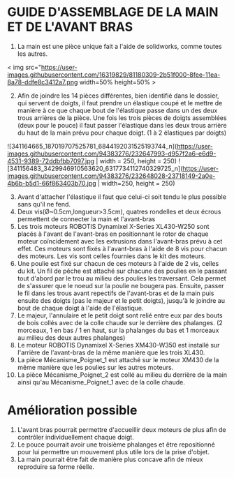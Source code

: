 
# GUIDE D'ASSEMBLAGE DE LA MAIN ET DE L'AVANT BRAS

1. La main est une pièce unique fait a l'aide de solidworks, comme toutes les autres.

< img src="https://user-images.githubusercontent.com/16319829/81180309-2b51f000-8fee-11ea-8a78-ddfe8c3412a7.png
width=50% height=50% >

2. Afin de joindre les 14 pièces différentes, bien identifié dans le dossier, qui servent de doigts, il faut prendre un élastique coupé et le mettre de manière à ce que chaque bout de l'élastique passe dans un des deux trous arrières de la pièce. Une fois les trois pièces de doigts assemblées (deux pour le pouce) il faut passer l'élastique dans les deux trous arrière du haut de la main prévu pour chaque doigt. (1 à 2 élastiques par doigts) 

![341164665_187019707525781_6844192031525193744_n](https://user-images.githubusercontent.com/94383276/232647993-d957f2a6-e6d9-4531-9389-72ddbfbb7097.jpg | width = 250, height = 250)
![341156483_3429946910563620_6317734112740329725_n](https://user-images.githubusercontent.com/94383276/232648028-23718149-2a0e-4b6b-b5d1-66f863403b70.jpg | width=250, height = 250)

3. Avant d'attacher l'élastique il faut que celui-ci soit tendu le plus possible sans qu'il ne fend.
4. Deux vis(Ø~0.5cm,longueur>3.5cm), quatres rondelles et deux écrous permettent de connecter la main et l'avant-bras
5. Les trois moteurs ROBOTIS Dynamixel X-Series XL430-W250 sont placés à l'avant de l'avant-bras en positionnant le rotor de chaque moteur coïncidement avec les extrusions dans l'avant-bras prévu à cet effet. Ces moteurs sont fixés à l'avant-bras à l'aide de 8 vis pour chacun des moteurs. Les vis sont celles fournies dans le kit des moteurs. 
6. Une poulie est fixé sur chacun de ces moteurs à l'aide de 2 vis, celles du kit. Un fil de pêche est attaché sur chacune des poulies en le passant tout d'abord par le trou au milieu des poulies les traversant. Cela permet de s'assurer que le noeud sur la poulie ne bougera pas. Ensuite, passer le fil dans les trous avant repectifs de l'avant-bras et de la main puis ensuite des doigts (pas le majeur et le petit doigts), jusqu'à le joindre au bout de chaque doigt à l'aide de l'élastique.
7. Le majeur, l'annulaire et le petit doigt sont relié entre eux par des bouts de bois collés avec de la colle chaude sur le derrière des phalanges. (2 morceaux, 1 en bas / 1 en haut, sur la phalanges du bas et 1 morceaux au milieu des deux autres phalanges)
8. Le moteur ROBOTIS Dynamixel X-Series XM430-W350 est installé sur l'arrière de l'avant-bras de la même manière que les trois XL430.
9. La pièce Mécanisme_Poignet_1 est attaché sur le moteur XM430 de la même manière que les poulies sur les autres moteurs.
10. La pièce Mécanisme_Poignet_2 est collé au milieu du derrière de la main ainsi qu'au Mécanisme_Poignet_1 avec de la colle chaude.
 
# Amélioration possible 

1. L'avant bras pourrait permettre d'accueillir deux moteurs de plus afin de contrôler individuellement chaque doigt.
2. Le pouce pourrait avoir une troisième phalanges et être repositionné pour lui permettre un mouvement plus utile lors de la prise d'objet.
3. La main pourrait être fait de manière plus concave afin de mieux reproduire sa forme réelle. 

